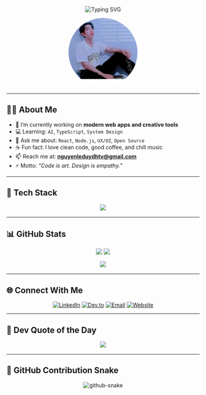 <!-- PROFILE HEADER -->
<p align="center">
  <img src="https://readme-typing-svg.herokuapp.com?font=Fira+Code&weight=500&size=28&pause=1000&color=00C9A7&center=true&vCenter=true&width=450&lines=Hi+there+%F0%9F%91%8B%2C+I'm+Nguyen+Le+Duy!;A+Passionate+Full+Stack+Developer+from+Vietnam" alt="Typing SVG" />
</p>

<p align="center">
  <img src="https://github.com/nguyenleduy03/nguyenleduy03/blob/main/duy.png" width="180" style="border-radius: 50%;" alt="Avatar" />
</p>

---

## 👨‍💻 About Me

- 🔭 I’m currently working on **modern web apps and creative tools**  
- 💻  Learning: `AI`, `TypeScript`, `System Design`  
- 💬 Ask me about: `React`, `Node.js`, `UX/UI`, `Open Source`  
- ☕ Fun fact: I love clean code, good coffee, and chill music  
- 📫 Reach me at: **[nguyenleduydhtv@gmail.com](mailto:nguyenleduydhtv@gmail.com)**  
- ⚡ Motto: _“Code is art. Design is empathy.”_

---

## 🧰 Tech Stack

<p align="center">
  <img src="https://skillicons.dev/icons?i=html,css,js,ts,react,nodejs,express,mongodb,mysql,figma,git,github,vercel&theme=light" />
</p>

---

## 📊 GitHub Stats

<p align="center">
  <img src="https://github-readme-stats.vercel.app/api?username=nguyenleduy03&show_icons=true&theme=radical" width="48%" />
  <img src="https://github-readme-streak-stats.herokuapp.com?user=nguyenleduy03&theme=radical" width="48%" />
</p>

<p align="center">
  <img src="https://github-readme-stats.vercel.app/api/top-langs/?username=nguyenleduy03&layout=compact&theme=radical" width="40%" />
</p>

---

## 🌐 Connect With Me

<p align="center">
  <a href="https://linkedin.com/in/yourprofile" target="_blank"><img alt="LinkedIn" src="https://img.shields.io/badge/-LinkedIn-0A66C2?style=for-the-badge&logo=linkedin&logoColor=white"></a>
  <a href="https://dev.to/yourusername"><img alt="Dev.to" src="https://img.shields.io/badge/-Dev.to-0A0A0A?style=for-the-badge&logo=dev.to&logoColor=white"></a>
  <a href="mailto:nguyenleduydhtv@gmail.com"><img alt="Email" src="https://img.shields.io/badge/-Email-EA4335?style=for-the-badge&logo=gmail&logoColor=white"></a>
  <a href="https://yourwebsite.com"><img alt="Website" src="https://img.shields.io/badge/-Portfolio-FF5722?style=for-the-badge&logo=firefox&logoColor=white"></a>
</p>

---

## 🎯 Dev Quote of the Day

<p align="center">
  <img src="https://quotes-github-readme.vercel.app/api?type=horizontal&theme=merko" />
</p>

---

## 🐍 GitHub Contribution Snake

<p align="center">
  <picture>
    <source media="(prefers-color-scheme: dark)" srcset="https://raw.githubusercontent.com/nguyenleduy03/nguyenleduy03/output/github-snake-dark.svg" />
    <source media="(prefers-color-scheme: light)" srcset="https://raw.githubusercontent.com/nguyenleduy03/nguyenleduy03/output/github-snake.svg" />
    <img alt="github-snake" src="https://raw.githubusercontent.com/nguyenleduy03/nguyenleduy03/output/github-snake.svg" />
  </picture>
</p>
